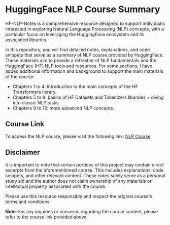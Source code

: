 # HuggingFace NLP Course Summary


HF-NLP-Notes is a comprehensive resource designed to support individuals interested in exploring Natural Language Processing (NLP) concepts, with a particular focus on leveraging the HuggingFace ecosystem and its associated libraries.

In this repository, you will find detailed notes, explanations, and code snippets that serve as a summary of NLP course provided by HuggingFace. These materials aim to provide a refresher of NLP fundamentals and the HuggingFace (HF) NLP tools and resources.
For some sections, I have added additional information and background to support the main materials of the course.


- Chapters 1 to 4: introduction to the main concepts of the HF Transformers library.   
- Chapters 5 to 8: basics of HF Datasets and Tokenizers libaraies + diving into classic NLP tasks.
- Chapters 9 to 12: more advanced NLP concepts. 

## Course Link
To access the NLP course, please visit the following link: [NLP Course](https://huggingface.co/learn/nlp-course/chapter1/1)

## Disclaimer
It is important to note that certain portions of this project may contain direct excerpts from the aforementioned course. This includes explanations, code snippets, and other relevant content. These notes solely serve as a personal study aid and the author does not claim ownership of any materials or intellectual property associated with the course.

Please use this resource responsibly and respect the original course's terms and conditions.

**Note**: For any inquiries or concerns regarding the course content, please refer to the course link provided above.